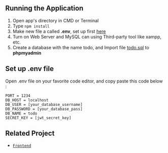 ## Running the Application
1. Open app's directory in CMD or Terminal
2. Type `npm install`
3. Make new file a called **.env**, set up first [here](#set-up-env-file)
4. Turn on Web Server and MySQL can using Third-party tool like xampp, etc.
5. Create a database with the name todo, and Import file [todo.sql](https://drive.google.com/file/d/1xbiP_tZijJ8m9TOtXGek2V7DHoMQgoSr/view?usp=sharing) to **phpmyadmin**

## Set up .env file
Open .env file on your favorite code editor, and copy paste this code below :

```
PORT = 1234
DB_HOST = localhost
DB_USER = [your_database_username]
DB_PASSWORD = [your_database_pass]
DB_NAME = todo
SECRET_KEY = [jwt_secret_key]
```
## Related Project

- [`Frontend`](https://github.com/safiratrisa/FrontEnd-React-Todo)
